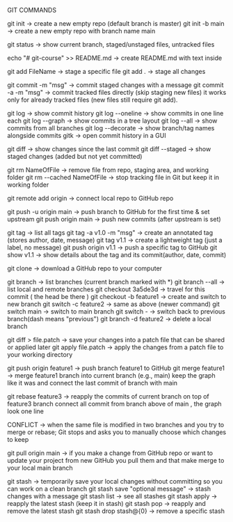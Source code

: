 GIT COMMANDS


git init                 	 -> create a new empty repo (default branch is master)
git init -b main         	 -> create a new empty repo with branch name main



git status           		 -> show current branch, staged/unstaged files, untracked files



echo "# git-course" >> README.md -> create README.md with text inside



git add FileName         	 -> stage a specific file
git add .               	 -> stage all changes



git commit -m "msg"       	-> commit staged changes with a message
git commit -a -m "msg"    	-> commit tracked files directly (skip staging new files)
			    	 it works only for already tracked files (new files still require git add).




git log                  	-> show commit history
	git log --oneline       -> show commits in one line each
	git log --graph         -> show commits in a tree layout
	git log --all           -> show commits from all branches
	git log --decorate      -> show branch/tag names alongside commits
	gitk                    -> open commit history in a GUI




git diff                  	-> show changes since the last commit
	git diff --staged       -> show staged changes (added but not yet committed)




git rm NameOfFile         	-> remove file from repo, staging area, and working folder
git rm --cached NameOfFile	-> stop tracking file in Git but keep it in working folder



git remote add origin <repo-url> -> connect local repo to GitHub repo




git push -u origin main   	-> push branch to GitHub for the first time & set upstream
git push origin main      	-> push new commits (after upstream is set)




git tag                   	-> list all tags
git tag -a v1.0 -m "msg"  	-> create an annotated tag (stores author, date, message)
git tag v1.1              	-> create a lightweight tag (just a label, no message)
git push origin v1.1      	-> push a specific tag to GitHub
git show v1.1             	-> show details about the tag and its commit(author, date, commit)





git clone <repo-url>      	-> download a GitHub repo to your computer




git branch                	-> list branches (current branch marked with *)
git branch --all          	-> list local and remote branches
git checkout 3a5de3d		-> travel for this commit ( the head be there )
git checkout -b feature1  	-> create and switch to new branch
git switch -c feature2    	-> same as above (newer command)
git switch main           	-> switch to main branch
git switch -              	-> switch back to previous branch(dash means "previous")
git branch -d feature2    	-> delete a local branch



git diff > file.patch 		-> save your changes into a patch file that can be shared or applied later
git apply file.patch 		-> apply the changes from a patch file to your working directory




git push origin feature1  	-> push branch feature1 to GitHub
git merge feature1        	-> merge feature1 branch into current branch (e.g., main)
				   keep the graph like it was and connect the last commit of branch with main


git rebase feature3		-> reapply the commits of current branch on top of feature3 branch
				   connect all commit from branch above of main , the graph look one line


CONFLICT			-> when the same file is modified in two branches and you try to merge or 				   rebase; Git stops and asks you to manually choose which changes to keep


git pull origin main		-> if you make a change from GitHub repo or want to update your project from 				   new GitHub you pull them and that make merge to your local main branch


git stash 			-> temporarily save your local changes without committing so you can work on a 				   clean branch
	git stash save "optional message"   -> stash changes with a message
	git stash list                      -> see all stashes
	git stash apply                     -> reapply the latest stash (keep it in stash)
	git stash pop                       -> reapply and remove the latest stash
	git stash drop stash@{0}            -> remove a specific stash

